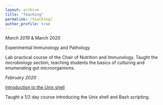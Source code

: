 ```yaml
---
layout: archive
title: "Teaching"
permalink: /teaching/
author_profile: true
---
```


_March 2019_ & March 2020 

Experimental Immunology and Pathology

Lab practical course of the Chair of Nutrition and Immunology. Taught the microbiology section, 
teaching students the basics of culturing and enumerating gut microorganisms. 

_February 2020_

[Introduction to the Unix shell](https://github.com/adamsorbie/unix_shell_course-2020-02-14)

Taught a 1/2 day course introducing the Unix shell and Bash scripting. 


